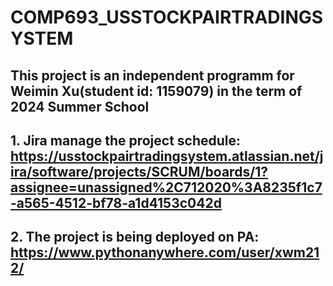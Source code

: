 # COMP693_USSTOCKPAIRTRADINGSYSTEM
## This project is an independent programm for Weimin Xu(student id: 1159079) in the term of 2024 Summer School</br>
## 1. Jira manage the project schedule: https://usstockpairtradingsystem.atlassian.net/jira/software/projects/SCRUM/boards/1?assignee=unassigned%2C712020%3A8235f1c7-a565-4512-bf78-a1d4153c042d</br>
## 2. The project is being deployed on PA: https://www.pythonanywhere.com/user/xwm212/

